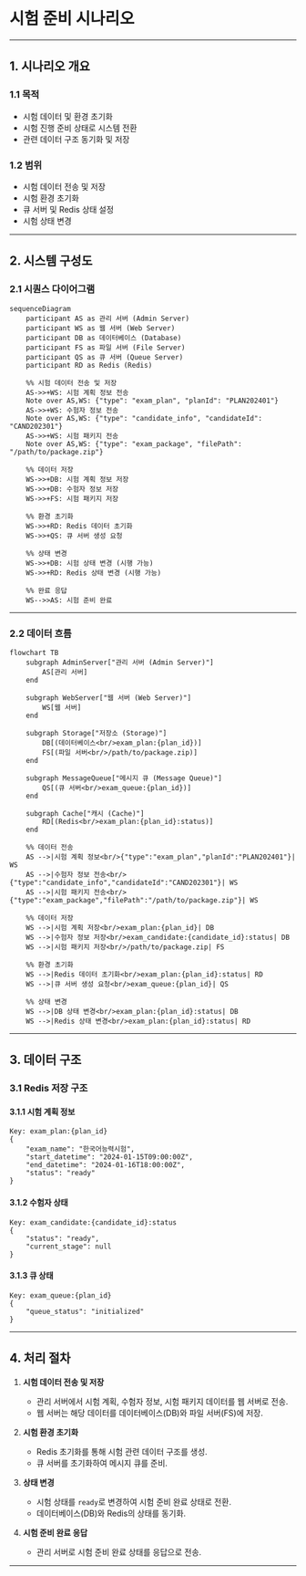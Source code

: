 # **시험 준비 시나리오**

---

## **1. 시나리오 개요**

### **1.1 목적**

-   시험 데이터 및 환경 초기화
-   시험 진행 준비 상태로 시스템 전환
-   관련 데이터 구조 동기화 및 저장

### **1.2 범위**

-   시험 데이터 전송 및 저장
-   시험 환경 초기화
-   큐 서버 및 Redis 상태 설정
-   시험 상태 변경

---

## **2. 시스템 구성도**

### **2.1 시퀀스 다이어그램**

```mermaid
sequenceDiagram
    participant AS as 관리 서버 (Admin Server)
    participant WS as 웹 서버 (Web Server)
    participant DB as 데이터베이스 (Database)
    participant FS as 파일 서버 (File Server)
    participant QS as 큐 서버 (Queue Server)
    participant RD as Redis (Redis)

    %% 시험 데이터 전송 및 저장
    AS->>+WS: 시험 계획 정보 전송
    Note over AS,WS: {"type": "exam_plan", "planId": "PLAN202401"}
    AS->>+WS: 수험자 정보 전송
    Note over AS,WS: {"type": "candidate_info", "candidateId": "CAND202301"}
    AS->>+WS: 시험 패키지 전송
    Note over AS,WS: {"type": "exam_package", "filePath": "/path/to/package.zip"}

    %% 데이터 저장
    WS->>+DB: 시험 계획 정보 저장
    WS->>+DB: 수험자 정보 저장
    WS->>+FS: 시험 패키지 저장

    %% 환경 초기화
    WS->>+RD: Redis 데이터 초기화
    WS->>+QS: 큐 서버 생성 요청

    %% 상태 변경
    WS->>+DB: 시험 상태 변경 (시행 가능)
    WS->>+RD: Redis 상태 변경 (시행 가능)

    %% 완료 응답
    WS-->>AS: 시험 준비 완료
```

---

### **2.2 데이터 흐름**

```mermaid
flowchart TB
    subgraph AdminServer["관리 서버 (Admin Server)"]
        AS[관리 서버]
    end

    subgraph WebServer["웹 서버 (Web Server)"]
        WS[웹 서버]
    end

    subgraph Storage["저장소 (Storage)"]
        DB[(데이터베이스<br/>exam_plan:{plan_id})]
        FS[(파일 서버<br/>/path/to/package.zip)]
    end

    subgraph MessageQueue["메시지 큐 (Message Queue)"]
        QS[(큐 서버<br/>exam_queue:{plan_id})]
    end

    subgraph Cache["캐시 (Cache)"]
        RD[(Redis<br/>exam_plan:{plan_id}:status)]
    end

    %% 데이터 전송
    AS -->|시험 계획 정보<br/>{"type":"exam_plan","planId":"PLAN202401"}| WS
    AS -->|수험자 정보 전송<br/>{"type":"candidate_info","candidateId":"CAND202301"}| WS
    AS -->|시험 패키지 전송<br/>{"type":"exam_package","filePath":"/path/to/package.zip"}| WS

    %% 데이터 저장
    WS -->|시험 계획 저장<br/>exam_plan:{plan_id}| DB
    WS -->|수험자 정보 저장<br/>exam_candidate:{candidate_id}:status| DB
    WS -->|시험 패키지 저장<br/>/path/to/package.zip| FS

    %% 환경 초기화
    WS -->|Redis 데이터 초기화<br/>exam_plan:{plan_id}:status| RD
    WS -->|큐 서버 생성 요청<br/>exam_queue:{plan_id}| QS

    %% 상태 변경
    WS -->|DB 상태 변경<br/>exam_plan:{plan_id}:status| DB
    WS -->|Redis 상태 변경<br/>exam_plan:{plan_id}:status| RD
```

---

## **3. 데이터 구조**

### **3.1 Redis 저장 구조**

#### **3.1.1 시험 계획 정보**

```plaintext
Key: exam_plan:{plan_id}
{
    "exam_name": "한국어능력시험",
    "start_datetime": "2024-01-15T09:00:00Z",
    "end_datetime": "2024-01-16T18:00:00Z",
    "status": "ready"
}
```

#### **3.1.2 수험자 상태**

```plaintext
Key: exam_candidate:{candidate_id}:status
{
    "status": "ready",
    "current_stage": null
}
```

#### **3.1.3 큐 상태**

```plaintext
Key: exam_queue:{plan_id}
{
    "queue_status": "initialized"
}
```

---

## **4. 처리 절차**

1. **시험 데이터 전송 및 저장**

    - 관리 서버에서 시험 계획, 수험자 정보, 시험 패키지 데이터를 웹 서버로 전송.
    - 웹 서버는 해당 데이터를 데이터베이스(DB)와 파일 서버(FS)에 저장.

2. **시험 환경 초기화**

    - Redis 초기화를 통해 시험 관련 데이터 구조를 생성.
    - 큐 서버를 초기화하여 메시지 큐를 준비.

3. **상태 변경**

    - 시험 상태를 `ready`로 변경하여 시험 준비 완료 상태로 전환.
    - 데이터베이스(DB)와 Redis의 상태를 동기화.

4. **시험 준비 완료 응답**

    - 관리 서버로 시험 준비 완료 상태를 응답으로 전송.

---

